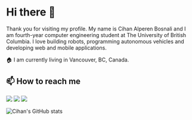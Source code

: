 # Hi there 👋
Thank you for visiting my profile. My name is Cihan Alperen Bosnali and I am fourth-year computer engineering student at The University of British Columbia. I love building robots, programming autonomous vehicles and developing web and mobile applications.

🏠 I am currently living in Vancouver, BC, Canada.

## 📫 How to reach me
[![](https://img.shields.io/badge/Email-cihanbosnali@gmail.com-informational?style=flat&logo=gmail&logoColor=white&color=darkred)](mailto:cihanbosnali@gmail.com)
[![](https://img.shields.io/badge/Linkedin-cihanbosnali-informational?style=flat&logo=linkedin&logoColor=white&color=darkgreen)](https://www.linkedin.com/in/cihanbosnali/)
[![](https://img.shields.io/badge/Blog_&_Portfolio-cihanbosnali.com-informational?style=flat&color=teal)](https://cihanbosnali.com/)

![Cihan's GitHub stats](https://github-readme-stats.vercel.app/api?username=CihanBosnali&count_private=true&theme=vue-dark&hide=contribs,issues)
